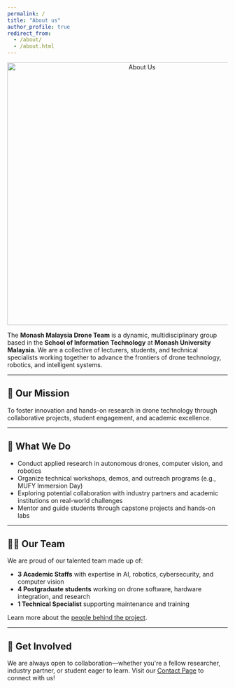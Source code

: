 ```yaml
---
permalink: /
title: "About us"
author_profile: true
redirect_from: 
  - /about/
  - /about.html
---
```


<p align="center">
  <img src="images/20230530 - Monash University Research Labs_359.jpg" alt="About Us" width="600"/>
</p>

The **Monash Malaysia Drone Team** is a dynamic, multidisciplinary group based in the **School of Information Technology** at **Monash University Malaysia**. We are a collective of lecturers, students, and technical specialists working together to advance the frontiers of drone technology, robotics, and intelligent systems.

---

## 🎯 Our Mission

To foster innovation and hands-on research in drone technology through collaborative projects, student engagement, and academic excellence.

---

## 🔬 What We Do

- Conduct applied research in autonomous drones, computer vision, and robotics  
- Organize technical workshops, demos, and outreach programs (e.g., MUFY Immersion Day)  
- Exploring potential collaboration with industry partners and academic institutions on real-world challenges  
- Mentor and guide students through capstone projects and hands-on labs  

---

## 👨‍💻 Our Team

We are proud of our talented team made up of:

- **3 Academic Staffs** with expertise in AI, robotics, cybersecurity, and computer vision  
- **4 Postgraduate students** working on drone software, hardware integration, and research  
- **1 Technical Specialist** supporting maintenance and training  

Learn more about the [people behind the project](/teaching/team-members).

---

## 🤝 Get Involved

We are always open to collaboration—whether you're a fellow researcher, industry partner, or student eager to learn. Visit our [Contact Page](/contact/) to connect with us!
